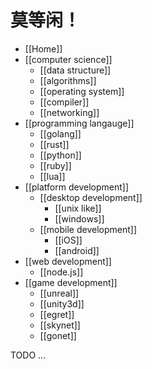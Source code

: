 # 莫等闲！
* [[Home]]
* [[computer science]]
    - [[data structure]]
    - [[algorithms]]
    - [[operating system]]
    - [[compiler]]
    - [[networking]]
* [[programming langauge]]
    - [[golang]]
    - [[rust]]
    - [[python]]
    - [[ruby]]
    - [[lua]]
* [[platform development]]
    - [[desktop development]]
        + [[unix like]]
        + [[windows]]
    + [[mobile development]]
        - [[iOS]]
        - [[android]]
* [[web development]]
    - [[node.js]]
* [[game development]]
    - [[unreal]]
    - [[unity3d]]
    - [[egret]]
    - [[skynet]]
    - [[gonet]]

TODO ...